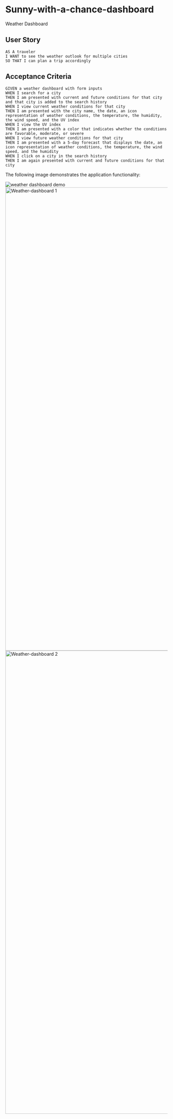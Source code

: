 # Sunny-with-a-chance-dashboard
Weather Dashboard 
## User Story

```
AS A traveler
I WANT to see the weather outlook for multiple cities
SO THAT I can plan a trip accordingly
```

## Acceptance Criteria

```
GIVEN a weather dashboard with form inputs
WHEN I search for a city
THEN I am presented with current and future conditions for that city and that city is added to the search history
WHEN I view current weather conditions for that city
THEN I am presented with the city name, the date, an icon representation of weather conditions, the temperature, the humidity, the wind speed, and the UV index
WHEN I view the UV index
THEN I am presented with a color that indicates whether the conditions are favorable, moderate, or severe
WHEN I view future weather conditions for that city
THEN I am presented with a 5-day forecast that displays the date, an icon representation of weather conditions, the temperature, the wind speed, and the humidity
WHEN I click on a city in the search history
THEN I am again presented with current and future conditions for that city
```

The following image demonstrates the application functionality:

![weather dashboard demo](./Assets/06-server-side-apis-homework-demo.png)
<img width="1440" alt="Weather-dashboard 1" src="https://user-images.githubusercontent.com/85650009/151900958-4e85a493-f8a0-47a2-aaca-5e1559fef26f.png">
<img width="1440" alt="Weather-dashboard 2" src="https://user-images.githubusercontent.com/85650009/151901012-8812fdd1-142d-4f05-af64-86de00bd9dec.png">
